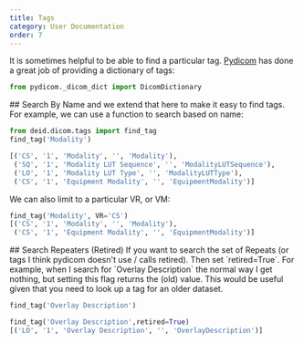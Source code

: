 ```yaml
---
title: Tags
category: User Documentation
order: 7
---
```


It is sometimes helpful to be able to find a particular tag. [Pydicom](https://www.github.com/pydicom/pydicom)
has done a great job of providing a dictionary of tags:

```python
from pydicom._dicom_dict import DicomDictionary
```

<a id="search-by-name">
## Search By Name
and we extend that here to make it easy to find tags. For example,
we can use a function to search based on name:

```python
from deid.dicom.tags import find_tag
find_tag('Modality')

[('CS', '1', 'Modality', '', 'Modality'),
 ('SQ', '1', 'Modality LUT Sequence', '', 'ModalityLUTSequence'),
 ('LO', '1', 'Modality LUT Type', '', 'ModalityLUTType'),
 ('CS', '1', 'Equipment Modality', '', 'EquipmentModality')]
```

We can also limit to a particular VR, or VM:

```python
find_tag('Modality', VR='CS')
[('CS', '1', 'Modality', '', 'Modality'),
 ('CS', '1', 'Equipment Modality', '', 'EquipmentModality')]
```

<a id="search-repeaters">
## Search Repeaters (Retired)
If you want to search the set of Repeats (or tags I think pydicom doesn't use / calls retired).
Then set `retired=True`. For example, when I search for `Overlay Description` the normal
way I get nothing, but setting this flag returns the (old) value. This would be useful
given that you need to look up a tag for an older dataset.

```python
find_tag('Overlay Description')

find_tag('Overlay Description',retired=True)
[('LO', '1', 'Overlay Description', '', 'OverlayDescription')]
```
